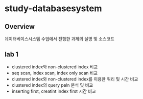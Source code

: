 # study-databasesystem
## Overview
데이터베이스시스템 수업에서 진행한 과제의 설명 및 소스코드

## lab 1
- clustered index와 non-clustered index 비교
- seq scan, index scan, index only scan 비교
- clustered index와 non-clustered index를 이용한 쿼리 및 시간 비교
- clustered index의 query paln 분석 및 비교
- inserting first, creatint index first 시간 비교


